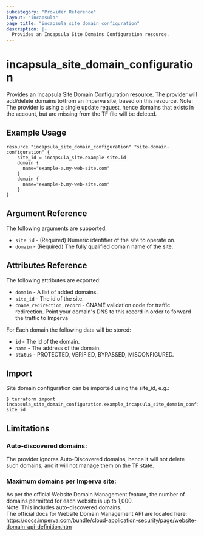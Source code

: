 ```yaml
---
subcategory: "Provider Reference"
layout: "incapsula"
page_title: "incapsula_site_domain_configuration"
description: |- 
  Provides an Incapsula Site Domains Configuration resource.
---
```


# incapsula_site_domain_configuration

Provides an Incapsula Site Domain Configuration resource.
The provider will add/delete domains to/from an Imperva site, based on this resource.
Note: The provider is using a single update request, hence domains that exists in the account, but
are missing from the TF file will be deleted.

## Example Usage

```hcl
resource "incapsula_site_domain_configuration" "site-domain-configuration" {
    site_id = incapsula_site.example-site.id
    domain {
      name="example-a.my-web-site.com"
    }
    domain {
      name="example-b.my-web-site.com"
    }
}
```

## Argument Reference

The following arguments are supported:

* `site_id` - (Required) Numeric identifier of the site to operate on.
* `domain` - (Required) The fully qualified domain name of the site.

## Attributes Reference

The following attributes are exported:

* `domain` - A list of added domains.
* `site_id` - The id of the site.
* `cname_redirection_record` - CNAME validation code for traffic redirection.  Point your domain's DNS to this record in order to forward the traffic to Imperva

For Each domain the following data will be stored:
  * `id` - The id of the domain.
  * `name` - The address of the domain.
  * `status` - PROTECTED, VERIFIED, BYPASSED, MISCONFIGURED.

## Import

Site domain configuration can be imported using the site_id, e.g.:

```
$ terraform import incapsula_site_domain_configuration.example_incapsula_site_domain_configuration site_id
```

## Limitations
### Auto-discovered domains: 
The provider ignores Auto-Discovered domains, hence it will not delete such domains, and it will
not manage them on the TF state.

### Maximum domains per Imperva site: 
As per the official Website Domain Management feature, the number of domains permitted for each website is
up to 1,000.<br />
Note: This includes auto-discovered domains.<br />
The official docs for Website Domain Management API are located here: https://docs.imperva.com/bundle/cloud-application-security/page/website-domain-api-definition.htm


